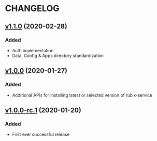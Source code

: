 # CHANGELOG

## [v1.1.0](https://github.com/NubeIO/rubix-bios/tree/v1.1.0) (2020-02-28)

### Added

- Auth implementation
- Data, Config & Apps directory standardization

## [v1.0.0](https://github.com/NubeIO/rubix-bios/tree/v1.0.0) (2020-01-27)

### Added

- Additional APIs for installing latest or selected version of rubix-service

## [v1.0.0-rc.1](https://github.com/NubeIO/rubix-bios/tree/v1.2.0-rc.1) (2020-01-20)

### Added

- First ever successful release